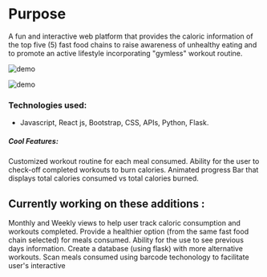 # Purpose


A fun and interactive web platform that provides the caloric information of the top five (5) fast food chains to raise awareness of unhealthy eating and to promote an active lifestyle incorporating "gymless" workout routine.

![demo](https://media.giphy.com/media/QvpWE7ssp08SzgIBTJ/giphy.gif)

![demo](https://media.giphy.com/media/LrGIUZhtAJeqJELvmX/giphy.gif)

### Technologies used:
- Javascript, React js, Bootstrap, CSS, APIs, Python, Flask.

##### Cool Features:

Customized workout routine for each meal consumed.
Ability for the user to check-off completed workouts to burn calories.
Animated progress Bar that displays total calories consumed vs total calories burned.


## Currently working on these additions :

Monthly and Weekly views to help user track caloric consumption and workouts completed.
Provide a healthier option (from the same fast food chain selected) for meals consumed.
Ability for the use to see previous days information.
Create a database (using flask) with more alternative workouts.
Scan meals consumed using barcode techonology to facilitate user's interactive







